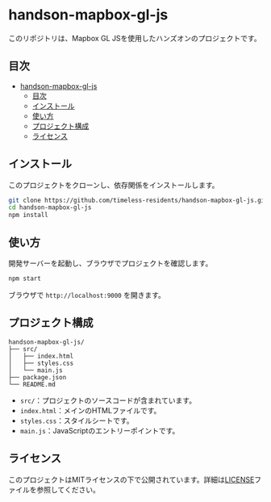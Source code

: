 # handson-mapbox-gl-js

このリポジトリは、Mapbox GL JSを使用したハンズオンのプロジェクトです。

## 目次
- [handson-mapbox-gl-js](#handson-mapbox-gl-js)
  - [目次](#目次)
  - [インストール](#インストール)
  - [使い方](#使い方)
  - [プロジェクト構成](#プロジェクト構成)
  - [ライセンス](#ライセンス)

## インストール

このプロジェクトをクローンし、依存関係をインストールします。

```bash
git clone https://github.com/timeless-residents/handson-mapbox-gl-js.git
cd handson-mapbox-gl-js
npm install
```

## 使い方

開発サーバーを起動し、ブラウザでプロジェクトを確認します。

```bash
npm start
```

ブラウザで `http://localhost:9000` を開きます。

## プロジェクト構成

```
handson-mapbox-gl-js/
├── src/
│   ├── index.html
│   ├── styles.css
│   └── main.js
├── package.json
└── README.md
```

- `src/`：プロジェクトのソースコードが含まれています。
- `index.html`：メインのHTMLファイルです。
- `styles.css`：スタイルシートです。
- `main.js`：JavaScriptのエントリーポイントです。

## ライセンス

このプロジェクトはMITライセンスの下で公開されています。詳細は[LICENSE](LICENSE)ファイルを参照してください。
